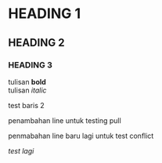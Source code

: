# HEADING 1
## HEADING 2
### HEADING 3

tulisan **bold**\
tulisan *italic*

test
baris 2

penambahan line untuk testing pull

penmabahan line baru lagi untuk test conflict

*test lagi*
